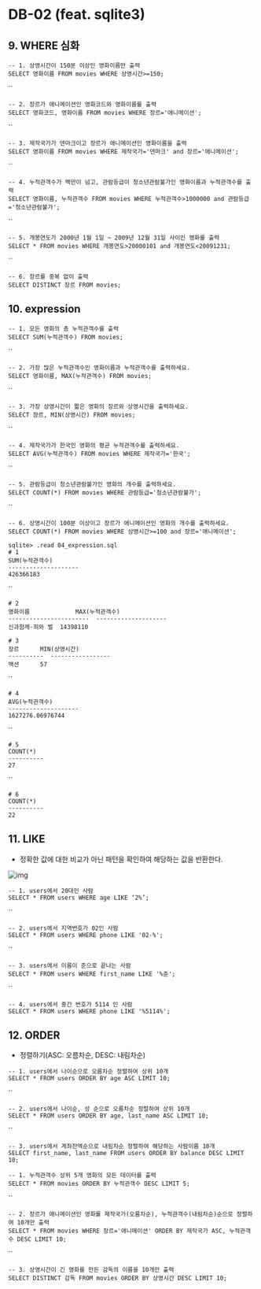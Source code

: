 # DB-02 (feat. sqlite3) 



## 9. WHERE 심화



```
-- 1. 상영시간이 150분 이상인 영화이름만 출력
SELECT 영화이름 FROM movies WHERE 상영시간>=150;
```

``

```
-- 2. 장르가 애니메이션인 영화코드와 영화이름를 출력
SELECT 영화코드, 영화이름 FROM movies WHERE 장르='애니메이션';
```

``

```
-- 3. 제작국가가 덴마크이고 장르가 애니메이션인 영화이름을 출력
SELECT 영화이름 FROM movies WHERE 제작국가='덴마크' and 장르='애니메이션';
```

``

```
-- 4. 누적관객수가 백만이 넘고, 관람등급이 청소년관람불가인 영화이름과 누적관객수를 출력
SELECT 영화이름, 누적관객수 FROM movies WHERE 누적관객수>1000000 and 관람등급='청소년관람불가';
```

``

```
-- 5. 개봉연도가 2000년 1월 1일 ~ 2009년 12월 31일 사이인 영화를 출력
SELECT * FROM movies WHERE 개봉연도>20000101 and 개봉연도<20091231;
```

``

```
-- 6. 장르를 중복 없이 출력
SELECT DISTINCT 장르 FROM movies;
```



## 10. expression



```
-- 1. 모든 영화의 총 누적관객수를 출력
SELECT SUM(누적관객수) FROM movies;
```

``

```
-- 2. 가장 많은 누적관객수인 영화이름과 누적관객수를 출력하세요.
SELECT 영화이름, MAX(누적관객수) FROM movies;
```

``

```
-- 3. 가장 상영시간이 짧은 영화의 장르와 상영시간을 출력하세요.
SELECT 장르, MIN(상영시간) FROM movies;
```

``

```
-- 4. 제작국가가 한국인 영화의 평균 누적관객수를 출력하세요.
SELECT AVG(누적관객수) FROM movies WHERE 제작국가='한국';
```

``

```
-- 5. 관람등급이 청소년관람불가인 영화의 개수를 출력하세요.
SELECT COUNT(*) FROM movies WHERE 관람등급='청소년관람불가';
```

``

```
-- 6. 상영시간이 100분 이상이고 장르가 애니메이션인 영화의 개수를 출력하세요.
SELECT COUNT(*) FROM movies WHERE 상영시간>=100 and 장르='애니메이션';
```



```
sqlite> .read 04_expression.sql
# 1
SUM(누적관객수)
--------------------
426366183           
```

``

```
# 2
영화이름             MAX(누적관객수)
-----------------------  --------------------
신과함께-죄와 벌  14398110   
   
# 3      
장르      MIN(상영시간)
----------  -----------------
액션      57        
```

``

```
# 4   
AVG(누적관객수)
--------------------
1627276.06976744    
```

``

```
# 5
COUNT(*)  
----------
27        
```

``

```
# 6
COUNT(*)  
----------
22
```



## 11. LIKE



- 정확한 값에 대한 비교가 아닌 패턴을 확인하여 해당하는 값을 반환한다.



![img](https://d2mxuefqeaa7sj.cloudfront.net/s_6D7157E2D9E93CAC918E532AC6B90611F0B22677D4895732729F52E87AADDD66_1549296585132_LIKE.JPG)

```
-- 1. users에서 20대인 사람
SELECT * FROM users WHERE age LIKE ‘2%’;
```

``

```
-- 2. users에서 지역번호가 02인 사람
SELECT * FROM users WHERE phone LIKE '02-%';
```

``

```
-- 3. users에서 이름이 준으로 끝나는 사람
SELECT * FROM users WHERE first_name LIKE '%준';
```

``

```
-- 4. users에서 중간 번호가 5114 인 사람
SELECT * FROM users WHERE phone LIKE '%5114%';
```



## 12. ORDER



- 정렬하기(ASC: 오름차순, DESC: 내림차순)



```
-- 1. users에서 나이순으로 오름차순 정렬하여 상위 10개
SELECT * FROM users ORDER BY age ASC LIMIT 10;
```

``

```
-- 2. users에서 나이순, 성 순으로 오름차순 정렬하여 상위 10개
SELECT * FROM users ORDER BY age, last_name ASC LIMIT 10;
```

``

```
-- 3. users에서 계좌잔액순으로 내림차순 정렬하여 해당하는 사람이름 10개
SELECT first_name, last_name FROM users ORDER BY balance DESC LIMIT 10;
```



```
-- 1. 누적관객수 상위 5개 영화의 모든 데이터를 출력
SELECT * FROM movies ORDER BY 누적관객수 DESC LIMIT 5;
```

``

```
-- 2. 장르가 애니메이션인 영화를 제작국가(오름차순), 누적관객수(내림차순)순으로 정렬하여 10개만 출력
SELECT * FROM movies WHERE 장르='애니메이션' ORDER BY 제작국가 ASC, 누적관객수 DESC LIMIT 10;
```

``

```
-- 3. 상영시간이 긴 영화를 만든 감독의 이름을 10개만 출력
SELECT DISTINCT 감독 FROM movies ORDER BY 상영시간 DESC LIMIT 10;
```